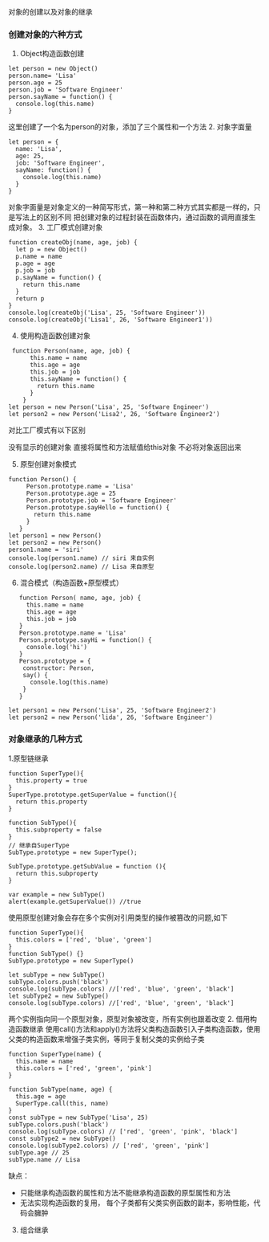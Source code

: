 对象的创建以及对象的继承
### 创建对象的六种方式
1. Object构造函数创建
```
let person = new Object()
person.name= 'Lisa'
person.age = 25
person.job = 'Software Engineer'
person.sayName = function() {
  console.log(this.name)
}
```
这里创建了一个名为person的对象，添加了三个属性和一个方法
2. 对象字面量
```
let person = {
  name: 'Lisa',
  age: 25,
  job: 'Software Engineer',
  sayName: function() {
    console.log(this.name)
  }
}
```
对象字面量是对象定义的一种简写形式，第一种和第二种方式其实都是一样的，只是写法上的区别不同
把创建对象的过程封装在函数体内，通过函数的调用直接生成对象。
3. 工厂模式创建对象
```
function createObj(name, age, job) {
  let p = new Object()
  p.name = name
  p.age = age
  p.job = job
  p.sayName = function() {
    return this.name
  }
  return p
}
console.log(createObj('Lisa', 25, 'Software Engineer'))
console.log(createObj('Lisa1', 26, 'Software Engineer1'))
```
4. 使用构造函数创建对象
```
 function Person(name, age, job) {
      this.name = name
      this.age = age
      this.job = job
      this.sayName = function() {
        return this.name
      }
    }
let person = new Person('Lisa', 25, 'Software Engineer')
let person2 = new Person('Lisa2', 26, 'Software Engineer2')
```
对比工厂模式有以下区别

没有显示的创建对象
直接将属性和方法赋值给this对象
不必将对象返回出来


5. 原型创建对象模式
```
function Person() {
     Person.prototype.name = 'Lisa'
     Person.prototype.age = 25
     Person.prototype.job = 'Software Engineer'
     Person.prototype.sayHello = function() {
       return this.name
     }
   }
let person1 = new Person()
let person2 = new Person()
person1.name = 'siri'
console.log(person1.name) // siri 来自实例
console.log(person2.name) // Lisa 来自原型
```
6. 混合模式（构造函数+原型模式）
```
   function Person( name, age, job) {
     this.name = name
     this.age = age
     this.job = job
   }
   Person.prototype.name = 'Lisa'
   Person.prototype.sayHi = function() {
     console.log('hi')
   }
   Person.prototype = {
    constructor: Person,
    say() {
      console.log(this.name)
    }
   }
   
let person1 = new Person('Lisa', 25, 'Software Engineer2')
let person2 = new Person('lida', 26, 'Software Engineer')
```
### 对象继承的几种方式
1.原型链继承
```
function SuperType(){
  this.property = true
}
SuperType.prototype.getSuperValue = function(){
  return this.property
}

function SubType(){
  this.subproperty = false
}
// 继承自SuperType
SubType.prototype = new SuperType();

SubType.prototype.getSubValue = function (){
  return this.subproperty
}

var example = new SubType()
alert(example.getSuperValue()) //true
```
使用原型创建对象会存在多个实例对引用类型的操作被篡改的问题,如下
```
function SuperType(){
  this.colors = ['red', 'blue', 'green']
}
function SubType() {}
SubType.prototype = new SuperType()

let subType = new SubType()
subType.colors.push('black')
console.log(subType.colors) //['red', 'blue', 'green', 'black']
let subType2 = new SubType()
console.log(subType.colors) //['red', 'blue', 'green', 'black']
```
两个实例指向同一个原型对象，原型对象被改变，所有实例也跟着改变
2. 借用构造函数继承
使用call()方法和apply()方法将父类构造函数引入子类构造函数，使用父类的构造函数来增强子类实例，等同于复制父类的实例给子类
```
function SuperType(name) {
  this.name = name
  this.colors = ['red', 'green', 'pink']
}

function SubType(name, age) {
  this.age = age
  SuperType.call(this, name)
}
const subType = new SubType('Lisa', 25)
subType.colors.push('black')
console.log(subType.colors) // ['red', 'green', 'pink', 'black']
const subType2 = new SubType()
console.log(subType2.colors) // ['red', 'green', 'pink']
subType.age // 25
subType.name // Lisa
```
缺点：
+ 只能继承构造函数的属性和方法不能继承构造函数的原型属性和方法
+ 无法实现构造函数的复用， 每个子类都有父类实例函数的副本，影响性能，代码会臃肿
3. 组合继承
```

```

